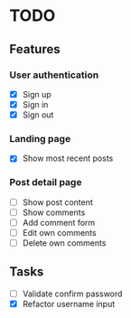 # TODO

## Features

### User authentication

- [x] Sign up
- [x] Sign in
- [x] Sign out

### Landing page

- [x] Show most recent posts

### Post detail page

- [ ] Show post content
- [ ] Show comments
- [ ] Add comment form
- [ ] Edit own comments
- [ ] Delete own comments

## Tasks

- [ ] Validate confirm password
- [x] Refactor username input
